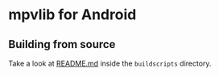 # mpvlib for Android

## Building from source

Take a look at [README.md](buildscripts/README.md) inside the `buildscripts` directory.
